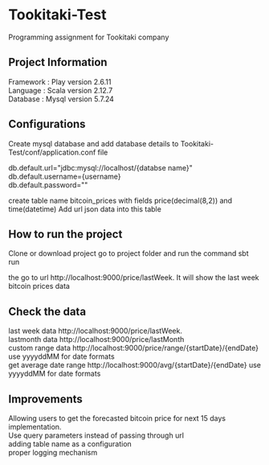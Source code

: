 # Tookitaki-Test
Programming assignment for Tookitaki company

## Project Information
Framework : Play       version 2.6.11<br />
Language  : Scala      version 2.12.7<br />
Database  : Mysql      version 5.7.24

## Configurations


Create mysql database and add database details to Tookitaki-Test/conf/application.conf file

db.default.url="jdbc:mysql://localhost/{databse name}"<br /> 
db.default.username={username}<br />
db.default.password=""

create table name bitcoin_prices with fields price(decimal(8,2)) and time(datetime)
Add url json data into this table


## How to run the project
 
Clone or download project
go to project folder and run the command sbt run

the go to url http://localhost:9000/price/lastWeek.
It will show the last week bitcoin prices data

## Check the data

last week data http://localhost:9000/price/lastWeek.<br />
lastmonth data http://localhost:9000/price/lastMonth<br />
custom range data http://localhost:9000/price/range/{startDate}/{endDate} use yyyyddMM for date formats<br />
get average date range http://localhost:9000/avg/{startDate}/{endDate} use yyyyddMM for date formats

## Improvements

Allowing users to get the forecasted bitcoin price for next 15 days implementation.<br />
Use query parameters instead of passing through url<br />
adding table name as a configuration<br />
proper logging mechanism


